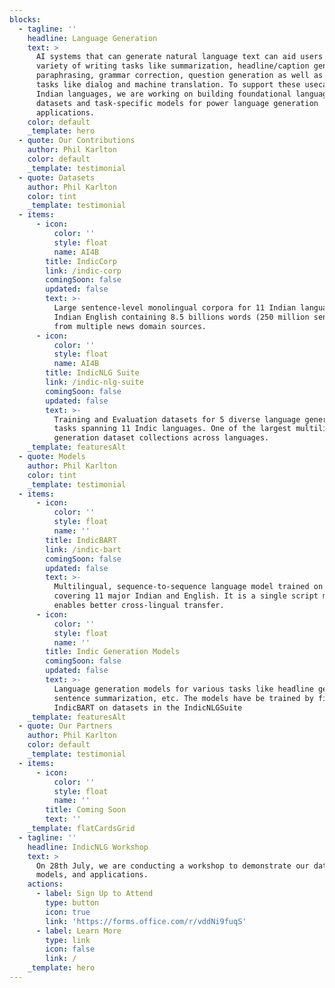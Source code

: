 ```yaml
---
blocks:
  - tagline: ''
    headline: Language Generation
    text: >
      AI systems that can generate natural language text can aid users in a
      variety of writing tasks like summarization, headline/caption generation, 
      paraphrasing, grammar correction, question generation as well as support
      tasks like dialog and machine translation. To support these usecases for
      Indian languages, we are working on building foundational language models,
      datasets and task-specific models for power language generation
      applications.
    color: default
    _template: hero
  - quote: Our Contributions
    author: Phil Karlton
    color: default
    _template: testimonial
  - quote: Datasets
    author: Phil Karlton
    color: tint
    _template: testimonial
  - items:
      - icon:
          color: ''
          style: float
          name: AI4B
        title: IndicCorp
        link: /indic-corp
        comingSoon: false
        updated: false
        text: >-
          Large sentence-level monolingual corpora for 11 Indian languages and
          Indian English containing 8.5 billions words (250 million sentences)
          from multiple news domain sources.
      - icon:
          color: ''
          style: float
          name: AI4B
        title: IndicNLG Suite
        link: /indic-nlg-suite
        comingSoon: false
        updated: false
        text: >-
          Training and Evaluation datasets for 5 diverse language generation
          tasks spanning 11 Indic languages. One of the largest multilingual
          generation dataset collections across languages. 
    _template: featuresAlt
  - quote: Models
    author: Phil Karlton
    color: tint
    _template: testimonial
  - items:
      - icon:
          color: ''
          style: float
          name: ''
        title: IndicBART
        link: /indic-bart
        comingSoon: false
        updated: false
        text: >-
          Multilingual, sequence-to-sequence language model trained on IndicCorp
          covering 11 major Indian and English. It is a single script model that
          enables better cross-lingual transfer. 
      - icon:
          color: ''
          style: float
          name: ''
        title: Indic Generation Models
        comingSoon: false
        updated: false
        text: >-
          Language generation models for various tasks like headline generation,
          sentence summarization, etc. The models have be trained by finetuning
          IndicBART on datasets in the IndicNLGSuite
    _template: featuresAlt
  - quote: Our Partners
    author: Phil Karlton
    color: default
    _template: testimonial
  - items:
      - icon:
          color: ''
          style: float
          name: ''
        title: Coming Soon
        text: ''
    _template: flatCardsGrid
  - tagline: ''
    headline: IndicNLG Workshop
    text: >
      On 28th July, we are conducting a workshop to demonstrate our datasets,
      models, and applications.
    actions:
      - label: Sign Up to Attend
        type: button
        icon: true
        link: 'https://forms.office.com/r/vddNi9fuqS'
      - label: Learn More
        type: link
        icon: false
        link: /
    _template: hero
---
```


